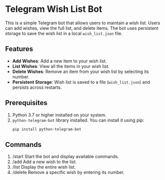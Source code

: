 # Telegram Wish List Bot

This is a simple Telegram bot that allows users to maintain a wish list. Users can add wishes, view the full list, and delete items. The bot uses persistent storage to save the wish list in a local `wish_list.json` file.

## Features

- **Add Wishes**: Add a new item to your wish list.
- **List Wishes**: View all the items in your wish list.
- **Delete Wishes**: Remove an item from your wish list by selecting its number.
- **Persistent Storage**: Wish list is saved to a file (`wish_list.json`) and persists across restarts.

## Prerequisites

1. Python 3.7 or higher installed on your system.
2. `python-telegram-bot` library installed. You can install it using pip:
   ```bash
   pip install python-telegram-bot

## Commands

1.  /start	Start the bot and display available commands.
1.  /add	Add a new wish to the list.
1.  /list	Display the entire wish list.
1.  /delete	Remove a specific wish by entering its number.